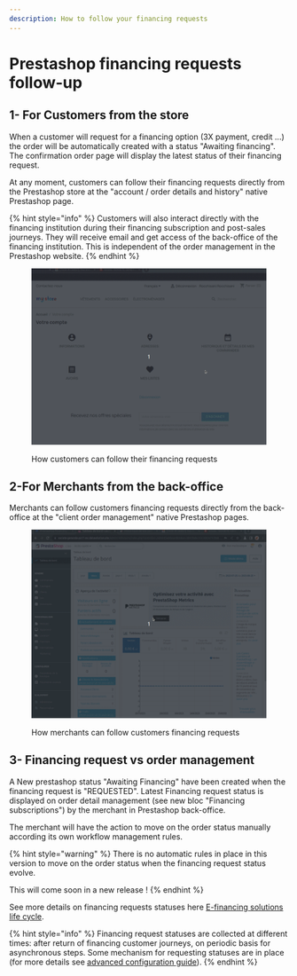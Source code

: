```yaml
---
description: How to follow your financing requests
---
```


# Prestashop financing requests follow-up

## 1- For Customers from the store

When a customer will request for a financing option (3X payment, credit ...) the order will be automatically created with a status "Awaiting financing".  The confirmation order page will display the latest status of their financing request.

At any moment, customers can follow their financing requests directly from the Prestashop store at the "account / order details and history" native Prestashop page.

{% hint style="info" %}
Customers will also interact directly with the financing institution during their financing   subscription and post-sales journeys. They will receive email and get access of the back-office of the  financing institution. This is independent of the order management in the Prestashop website. &#x20;
{% endhint %}

<figure><img src="../../../../.gitbook/assets/1-prestashop-financing-customer-followup (1).gif" alt=""><figcaption><p>How customers can follow their financing requests</p></figcaption></figure>

## 2-For Merchants from the back-office

Merchants can follow customers financing requests directly from the back-office at the "client order management" native Prestashop pages.

<figure><img src="../../../../.gitbook/assets/2-prestashop-financing-merchantfollowup.gif" alt=""><figcaption><p>How merchants can follow customers financing requests</p></figcaption></figure>

## 3- Financing request vs order management

A New prestashop status "Awaiting Financing" have been created when the financing request is "REQUESTED".  Latest Financing request status is displayed on order detail management (see new bloc "Financing subscriptions") by the merchant in Prestashop back-office.

The merchant will have the action to move on the order status manually according its own workflow management rules.

{% hint style="warning" %}
There is no automatic rules in place in this version to move on the order status when the financing request status evolve.&#x20;

This will come soon in a new release !
{% endhint %}

See more details on financing requests statuses here [E-financing solutions life cycle](../../../../for-discovery/credit/e-financing-status-life-cycle.md).

{% hint style="info" %}
Financing request statuses are collected at different times: after return of financing customer journeys, on periodic basis for asynchronous steps. Some mechanism for requesting statuses are in place (for more details see [advanced configuration guide](prestashop-advanced-features.md#2-set-up-pulling-financing-requests-updates)).
{% endhint %}
